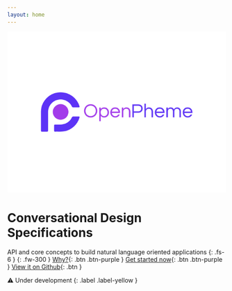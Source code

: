 ```yaml
---
layout: home
---
```


![Alt text](https://raw.githubusercontent.com/openpheme/.github/main/profile/logo.svg)
# Conversational Design Specifications

API and core concepts to build natural language oriented applications
{: .fs-6 }
{: .fw-300 }
[Why?](/why){: .btn .btn-purple } [Get started now](/concepts){: .btn .btn-purple } [View it on Github](https://github.com/openpheme){: .btn }

⚠️ Under development
{: .label .label-yellow }


